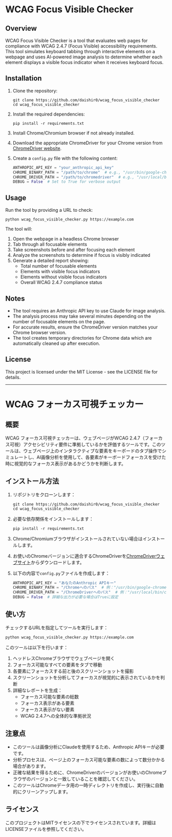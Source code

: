 # WCAG Focus Visible Checker

## Overview
WCAG Focus Visible Checker is a tool that evaluates web pages for compliance with WCAG 2.4.7 (Focus Visible) accessibility requirements. This tool simulates keyboard tabbing through interactive elements on a webpage and uses AI-powered image analysis to determine whether each element displays a visible focus indicator when it receives keyboard focus.

## Installation
1. Clone the repository:
   ```
   git clone https://github.com/daishir0/wcag_focus_visible_checker
   cd wcag_focus_visible_checker
   ```

2. Install the required dependencies:
   ```
   pip install -r requirements.txt
   ```

3. Install Chrome/Chromium browser if not already installed.

4. Download the appropriate ChromeDriver for your Chrome version from [ChromeDriver website](https://chromedriver.chromium.org/downloads).

5. Create a `config.py` file with the following content:
   ```python
   ANTHROPIC_API_KEY = "your_anthropic_api_key"
   CHROME_BINARY_PATH = "/path/to/chrome"  # e.g., "/usr/bin/google-chrome"
   CHROME_DRIVER_PATH = "/path/to/chromedriver"  # e.g., "/usr/local/bin/chromedriver"
   DEBUG = False  # Set to True for verbose output
   ```

## Usage
Run the tool by providing a URL to check:
```
python wcag_focus_visible_checker.py https://example.com
```

The tool will:
1. Open the webpage in a headless Chrome browser
2. Tab through all focusable elements
3. Take screenshots before and after focusing each element
4. Analyze the screenshots to determine if focus is visibly indicated
5. Generate a detailed report showing:
   - Total number of focusable elements
   - Elements with visible focus indicators
   - Elements without visible focus indicators
   - Overall WCAG 2.4.7 compliance status

## Notes
- The tool requires an Anthropic API key to use Claude for image analysis.
- The analysis process may take several minutes depending on the number of focusable elements on the page.
- For accurate results, ensure the ChromeDriver version matches your Chrome browser version.
- The tool creates temporary directories for Chrome data which are automatically cleaned up after execution.

## License
This project is licensed under the MIT License - see the LICENSE file for details.

---

# WCAG フォーカス可視チェッカー

## 概要
WCAG フォーカス可視チェッカーは、ウェブページがWCAG 2.4.7（フォーカス可視）アクセシビリティ要件に準拠しているかを評価するツールです。このツールは、ウェブページ上のインタラクティブな要素をキーボードのタブ操作でシミュレートし、AI画像分析を使用して、各要素がキーボードフォーカスを受けた時に視覚的なフォーカス表示があるかどうかを判断します。

## インストール方法
1. リポジトリをクローンします：
   ```
   git clone https://github.com/daishir0/wcag_focus_visible_checker
   cd wcag_focus_visible_checker
   ```

2. 必要な依存関係をインストールします：
   ```
   pip install -r requirements.txt
   ```

3. Chrome/Chromiumブラウザがインストールされていない場合はインストールします。

4. お使いのChromeバージョンに適合するChromeDriverを[ChromeDriverウェブサイト](https://chromedriver.chromium.org/downloads)からダウンロードします。

5. 以下の内容で`config.py`ファイルを作成します：
   ```python
   ANTHROPIC_API_KEY = "あなたのAnthropic APIキー"
   CHROME_BINARY_PATH = "/Chromeへのパス"  # 例："/usr/bin/google-chrome"
   CHROME_DRIVER_PATH = "/ChromeDriverへのパス"  # 例："/usr/local/bin/chromedriver"
   DEBUG = False  # 詳細な出力が必要な場合はTrueに設定
   ```

## 使い方
チェックするURLを指定してツールを実行します：
```
python wcag_focus_visible_checker.py https://example.com
```

このツールは以下を行います：
1. ヘッドレスChromeブラウザでウェブページを開く
2. フォーカス可能なすべての要素をタブで移動
3. 各要素にフォーカスする前と後のスクリーンショットを撮影
4. スクリーンショットを分析してフォーカスが視覚的に表示されているかを判断
5. 詳細なレポートを生成：
   - フォーカス可能な要素の総数
   - フォーカス表示がある要素
   - フォーカス表示がない要素
   - WCAG 2.4.7への全体的な準拠状況

## 注意点
- このツールは画像分析にClaudeを使用するため、Anthropic APIキーが必要です。
- 分析プロセスは、ページ上のフォーカス可能な要素の数によって数分かかる場合があります。
- 正確な結果を得るために、ChromeDriverのバージョンがお使いのChromeブラウザのバージョンと一致していることを確認してください。
- このツールはChromeデータ用の一時ディレクトリを作成し、実行後に自動的にクリーンアップします。

## ライセンス
このプロジェクトはMITライセンスの下でライセンスされています。詳細はLICENSEファイルを参照してください。